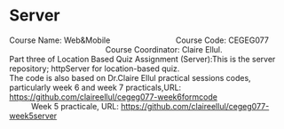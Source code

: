# Server
Course Name: Web&Mobile                                                                      
Course Code: CEGEG077                                                                                     
Course Coordinator: Claire Ellul.                                                    
Part three of Location Based Quiz Assignment (Server):This is the server repository; httpServer for location-based quiz.                  
The code is also based on Dr.Claire Ellul practical sessions codes, particularly week 6 and week 7 practicals,URL: https://github.com/claireellul/cegeg077-week6formcode                                                                                    
Week 5 practicale, URL: https://github.com/claireellul/cegeg077-week5server
